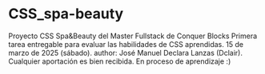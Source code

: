 # CSS_spa-beauty
Proyecto CSS Spa&amp;Beauty del Master Fullstack de Conquer Blocks
Primera tarea entregable para evaluar las habilidades de CSS aprendidas.
15 de marzo de 2025 (sábado).
author: José Manuel Declara Lanzas (Dclair).
Cualquier aportación es bien recibida. En proceso de aprendizaje :)


